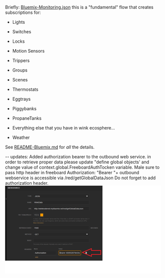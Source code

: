 Briefly: [Bluemix-Monitoring.json]([Bluemix-Monitoring.json)
this is a "fundamental" flow that creates subscriptions for:

* Lights

* Switches

* Locks

* Motion Sensors

* Trippers

* Groups

* Scenes

* Thermostats

* Eggtrays

* Piggybanks

* PropaneTanks

* Everything else that you have in wink ecosphere...

* Weather

See [README-Bluemix.md](../../README-Bluemix.md) for _all_ the details.

-- updates: Added authorization bearer to the outbound web service.
in order to retrieve proper data please update "define global objects' and change 
value of context.global.FreeboardAuthTocken variable.
Male sure to pass http header in freeboard Authorization: "Bearer "+<value of context.global.FreeboardAuthTocken >
outbound webservice is accessible via <your node red host>/red/getGlobalDataJson
Do not forget to add authorization header.
<img src="../../images/Freeboard/Add%20authorization%20header.png"></img>
